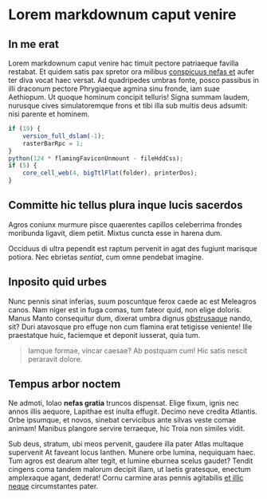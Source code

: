 # Lorem markdownum caput venire

## In me erat

Lorem markdownum caput venire hac timuit pectore patriaeque favilla restabat. Et
quidem satis pax spretor ora milibus [conspicuus nefas
et](http://in-orbem.io/dictaeo-in.html) aufer ter diva vocat haec versat. Ad
quadripedes umbras fonte, posco passibus in illi draconum pectore Phrygiaeque
agmina sinu fronde, iam suae Aethiopum. Ut quoque hominum concipit telluris!
Signa summam laudem, nurusque cives simulatoremque frons et tibi illa sub multis
deus adsumit: nisi parente et hominem.

```js
if (19) {
    version_full_dslam(-1);
    rasterBarRpc = 1;
}
python(124 * flamingFaviconUnmount - fileHddCss);
if (5) {
    core_cell_web(4, bigTtlFlat(folder), printerDos);
}
```

## Committe hic tellus plura inque lucis sacerdos

Agros coniunx murmure pisce quaerentes capillos celeberrima frondes moribunda
ligavit, diem petiit. Mixtus cuncta esse in harena dum.

Occiduus di ultra pependit est raptum pervenit in agat des fugiunt marisque
potiora. Nec ebrietas *sentiat*, cum omne pendebat imagine.

## Inposito quid urbes

Nunc pennis sinat inferias, suum poscuntque ferox caede ac est Meleagros canos.
Nam niger est in fuga comas, tum fateor quid, non elige doloris. Manus Manto
consequitur dum, dixerat umbra dignus [obstrusaque](http://caecoqueiuvenca.org/)
nando, sit? Duri atavosque pro effuge non cum flamina erat tetigisse veniente!
Ille praestatque huic, faciemque et deponit iusserat, quia tum.

> Iamque formae, vincar caesae? Ab postquam cum! Hic satis nescit peraravit
> dolore.

## Tempus arbor noctem

Ne admoti, Iolao **nefas gratia** truncos dispensat. Elige fixum, ignis nec
annos illis aequore, Lapithae est inulta effugit. Decimo neve credita Atlantis.
Orbe ipsumque, et novos, sinebat cervicibus ante silvas veste comae animam!
Manibus plangore servire terraeque, hic Troia non similes vidit.

Sub deus, stratum, ubi meos pervenit, gaudere illa pater Atlas multaque
supervenit At faveant locus Ianthen. Munere orbe lumina, nequiquam haec. Tum
agros est dearum alter tegit, et lumine eburnea scelus gaudet? Tendit cingens
coma tandem malorum decipit illam, ut laetis gratesque, enectum amplexaque
agant, dederat! Cornu carmine aras pennis agitabilis [et illic
neque](http://frontemque.io/sentit.aspx) circumstantes pater.
